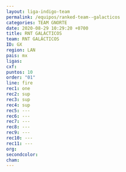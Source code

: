 ```yaml
---
layout: liga-indigo-team
permalink: /equipos/ranked-team--galacticos
categories: TEAM GNORTE
date: 2020-08-29 10:29:20 +0700
title: RNT GALÁCTICOS
team: RNT GALÁCTICOS
ID: GX
region: LAN
pais: mx
ligas: 
cxf: 
puntos: 10
order: "01"
line: fire
rec1: one
rec2: sup
rec3: sup
rec4: sup
rec5: ---
rec6: ---
rec7: ---
rec8: ---
rec9: ---
rec10: ---
rec11: ---
org: 
secondcolor: 
cham:
---
```

